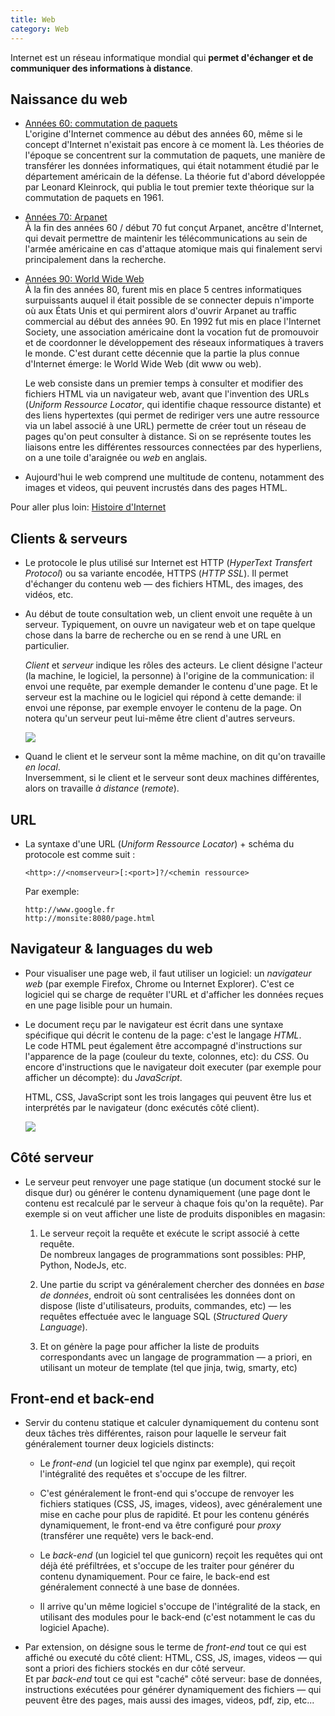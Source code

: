 ```yaml
---
title: Web
category: Web
---
```


Internet est un réseau informatique mondial qui **permet d'échanger et de communiquer des informations à distance**.

## Naissance du web

* <ins>Années 60: commutation de paquets</ins>  
  L'origine d'Internet commence au début des années 60, même si le concept d'Internet n'existait pas encore à ce moment là. Les théories de l'époque se concentrent sur la commutation de paquets, une manière de transférer les données informatiques, qui était notamment étudié par le département américain de la défense. La théorie fut d'abord développée par Leonard Kleinrock, qui publia le tout premier texte théorique sur la commutation de paquets en 1961.

* <ins>Années 70: Arpanet</ins>  
  À la fin des années 60 / début 70 fut conçut Arpanet, ancêtre d'Internet, qui devait permettre de maintenir les télécommunications au sein de l'armée américaine en cas d'attaque atomique mais qui finalement servi principalement dans la recherche.

* <ins>Années 90: World Wide Web</ins>  
  À la fin des années 80, furent mis en place 5 centres informatiques surpuissants auquel il était possible de se connecter depuis n'importe où aux États Unis et qui permirent alors d'ouvrir Arpanet au traffic commercial au début des années 90.
  En 1992 fut mis en place l'Internet Society, une association américaine dont la vocation fut de promouvoir et de coordonner le développement des réseaux informatiques à travers le monde. C'est durant cette décennie que la partie la plus connue d'Internet émerge: le World Wide Web (dit www ou web).

  Le web consiste dans un premier temps à consulter et modifier des fichiers HTML via un navigateur web, avant que l'invention des URLs (*Uniform Ressource Locator*, qui identifie chaque ressource distante) et des liens hypertextes (qui permet de rediriger vers une autre ressource via un label associé à une URL) permette de créer tout un réseau de pages qu'on peut consulter à distance. Si on se représente toutes les liaisons entre les différentes ressources connectées par des hyperliens, on a une toile d'araignée ou *web* en anglais.

* Aujourd'hui le web comprend une multitude de contenu, notamment des images et videos, qui peuvent incrustés dans des pages HTML.

Pour aller plus loin: [Histoire d'Internet](linux/network-history.md)

## Clients & serveurs

* Le protocole le plus utilisé sur Internet est HTTP (*HyperText Transfert Protocol*) ou sa variante encodée, HTTPS (*HTTP SSL*). Il permet d'échanger du contenu web — des fichiers HTML, des images, des vidéos, etc. 

* Au début de toute consultation web, un client envoit une requête à un serveur. Typiquement, on ouvre un navigateur web et on tape quelque chose dans la barre de recherche ou en se rend à une URL en particulier.

  *Client* et *serveur* indique les rôles des acteurs. Le client désigne l'acteur (la machine, le logiciel, la personne) à l'origine de la communication: il envoi une requête, par exemple demander le contenu d'une page. Et le serveur est la machine ou le logiciel qui répond à cette demande: il envoi une réponse, par exemple envoyer le contenu de la page. On notera qu'un serveur peut lui-même être client d'autres serveurs.

  ![](https://i.imgur.com/yRkeTVb.png)

* Quand le client et le serveur sont la même machine, on dit qu'on travaille *en local*.  
  Inversemment, si le client et le serveur sont deux machines différentes, alors on travaille *à distance* (*remote*).

## URL

* La syntaxe d'une URL (*Uniform Ressource Locator*) + schéma du protocole est comme suit :

  ```
  <http>://<nomserveur>[:<port>]?/<chemin ressource>
  ```

  Par exemple:

  ```
  http://www.google.fr  
  http://monsite:8080/page.html
  ```

## Navigateur & languages du web

* Pour visualiser une page web, il faut utiliser un logiciel: un *navigateur web* (par exemple Firefox, Chrome ou Internet Explorer). C'est ce logiciel qui se charge de requêter l'URL et d'afficher les données reçues en une page lisible pour un humain.

* Le document reçu par le navigateur est écrit dans une syntaxe spécifique qui décrit le contenu de la page: c'est le langage *HTML*.  
  Le code HTML peut également être accompagné d'instructions sur l'apparence de la page (couleur du texte, colonnes, etc): du *CSS*.
  Ou encore d'instructions que le navigateur doit executer (par exemple pour afficher un décompte): du *JavaScript*.

  HTML, CSS, JavaScript sont les trois langages qui peuvent être lus et interprétés par le navigateur (donc exécutés côté client).

  ![](https://i.imgur.com/BhonoYu.png)

## Côté serveur

* Le serveur peut renvoyer une page statique (un document stocké sur le disque dur) ou générer le contenu dynamiquement (une page dont le contenu est recalculé par le serveur à chaque fois qu'on la requête). Par exemple si on veut afficher une liste de produits disponibles en magasin:

  1. Le serveur reçoit la requête et exécute le script associé à cette requête.  
     De nombreux langages de programmations sont possibles: PHP, Python, NodeJs, etc.

  2. Une partie du script va généralement chercher des données en *base de données*, endroit où sont centralisées les données dont on dispose (liste d'utilisateurs, produits, commandes, etc) — les requêtes effectuée avec le language SQL (*Structured Query Language*).

  3. Et on génère la page pour afficher la liste de produits correspondants avec un langage de programmation — a priori, en utilisant un moteur de template (tel que jinja, twig, smarty, etc)

## Front-end et back-end

* Servir du contenu statique et calculer dynamiquement du contenu sont deux tâches très différentes, raison pour laquelle le serveur fait généralement tourner deux logiciels distincts:

  - Le *front-end* (un logiciel tel que nginx par exemple), qui reçoit l'intégralité des requêtes et s'occupe de les filtrer.

  - C'est généralement le front-end qui s'occupe de renvoyer les fichiers statiques (CSS, JS, images, videos), avec généralement une mise en cache pour plus de rapidité. Et pour les contenu générés dynamiquement, le front-end va être configuré pour *proxy* (transférer une requête) vers le back-end.

  - Le *back-end* (un logiciel tel que gunicorn) reçoit les requêtes qui ont déjà été préfiltrées, et s'occupe de les traiter pour générer du contenu dynamiquement. Pour ce faire, le back-end est généralement connecté à une base de données.

  - Il arrive qu'un même logiciel s'occupe de l'intégralité de la stack, en utilisant des modules pour le back-end (c'est notamment le cas du logiciel Apache).

* Par extension, on désigne sous le terme de *front-end* tout ce qui est affiché ou executé du côté client: HTML, CSS, JS, images, videos — qui sont a priori des fichiers stockés en dur côté serveur.  
  Et par *back-end* tout ce qui est "caché" côté serveur: base de données, instructions exécutées pour générer dynamiquement des fichiers — qui peuvent être des pages, mais aussi des images, videos, pdf, zip, etc...
